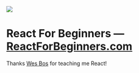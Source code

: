 ![](http://wes.io/dgAQ/content)

# React For Beginners — [ReactForBeginners.com](https://ReactForBeginners.com)

Thanks [Wes Bos](http://wesbos.com/) for teaching me React!
